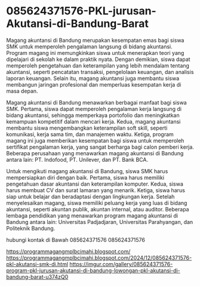 # 085624371576-PKL-jurusan-Akutansi-di-Bandung-Barat
Magang akuntansi di Bandung merupakan kesempatan emas bagi siswa SMK untuk memperoleh pengalaman langsung di bidang akuntansi. Program magang ini memungkinkan siswa untuk menerapkan teori yang dipelajari di sekolah ke dalam praktik nyata. Dengan demikian, siswa dapat memperoleh pengetahuan dan keterampilan yang lebih mendalam tentang akuntansi, seperti pencatatan transaksi, pengelolaan keuangan, dan analisis laporan keuangan. Selain itu, magang akuntansi juga membantu siswa membangun jaringan profesional dan memperluas kesempatan kerja di masa depan.

Magang akuntansi di Bandung menawarkan berbagai manfaat bagi siswa SMK. Pertama, siswa dapat memperoleh pengalaman kerja langsung di bidang akuntansi, sehingga memperkaya portofolio dan meningkatkan kemampuan kompetitif dalam mencari kerja. Kedua, magang akuntansi membantu siswa mengembangkan keterampilan soft skill, seperti komunikasi, kerja sama tim, dan manajemen waktu. Ketiga, program magang ini juga memberikan kesempatan bagi siswa untuk memperoleh sertifikat pengalaman kerja, yang sangat berharga bagi calon pemberi kerja. Beberapa perusahaan yang menawarkan magang akuntansi di Bandung antara lain: PT. Indofood, PT. Unilever, dan PT. Bank BCA.

Untuk mengikuti magang akuntansi di Bandung, siswa SMK harus mempersiapkan diri dengan baik. Pertama, siswa harus memiliki pengetahuan dasar akuntansi dan keterampilan komputer. Kedua, siswa harus membuat CV dan surat lamaran yang menarik. Ketiga, siswa harus siap untuk belajar dan beradaptasi dengan lingkungan kerja. Setelah menyelesaikan magang, siswa memiliki peluang kerja yang luas di bidang akuntansi, seperti akuntan publik, akuntan internal, atau auditor. Beberapa lembaga pendidikan yang menawarkan program magang akuntansi di Bandung antara lain: Universitas Padjadjaran, Universitas Parahyangan, dan Politeknik Bandung.

hubungi kontak di Bawah
085624371576
085624371576

https://programmagangmplbcimahi.blogspot.com/
https://programmagangmplbcimahi.blogspot.com/2024/12/085624371576-pkl-akutansi-smk-di.html
https://imgur.com/gallery/085624371576-program-pkl-jurusan-akutansi-di-bandung-lowongan-pkl-akutansi-di-bandung-barat-u374zQ0
